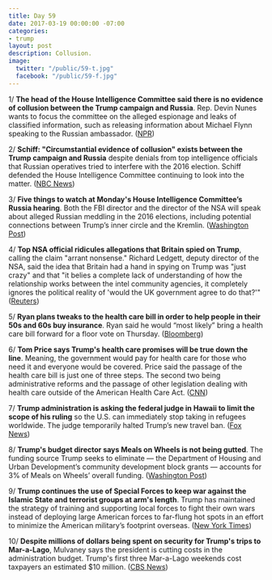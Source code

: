 ```yaml
---
title: Day 59
date: 2017-03-19 00:00:00 -07:00
categories:
- trump
layout: post
description: Collusion.
image:
  twitter: "/public/59-t.jpg"
  facebook: "/public/59-f.jpg"
---
```


1/ **The head of the House Intelligence Committee said there is no evidence of collusion between the Trump campaign and Russia**. Rep. Devin Nunes wants to focus the committee on the alleged espionage and leaks of classified information, such as releasing information about Michael Flynn speaking to the Russian ambassador. ([NPR](http://www.npr.org/sections/thetwo-way/2017/03/19/520729858/ahead-of-house-hearing-committee-head-says-no-evidence-of-collusion-or-wiretappi))

2/ **Schiff: "Circumstantial evidence of collusion" exists between the Trump campaign and Russia** despite denials from top intelligence officials that Russian operatives tried to interfere with the 2016 election. Schiff defended the House Intelligence Committee continuing to look into the matter. ([NBC News](http://www.nbcnews.com/politics/politics-news/schiff-defends-committee-examining-russia-trump-connections-n735391))

3/ **Five things to watch at Monday's House Intelligence Committee’s Russia hearing**. Both the FBI director and the director of the NSA will speak about alleged Russian meddling in the 2016 elections, including potential connections between Trump’s inner circle and the Kremlin. ([Washington Post](https://www.washingtonpost.com/powerpost/five-things-to-watch-at-the-house-intelligence-committee-russia-hearing/2017/03/19/53f7a492-0cb5-11e7-9b0d-d27c98455440_story.html))

4/ **Top NSA official ridicules allegations that Britain spied on Trump**, calling the claim "arrant nonsense." Richard Ledgett, deputy director of the NSA, said the idea that Britain had a hand in spying on Trump was "just crazy" and that "it belies a complete lack of understanding of how the relationship works between the intel community agencies, it completely ignores the political reality of 'would the UK government agree to do that?'" ([Reuters](http://www.reuters.com/article/us-usa-trump-wiretapping-nsa-idUSKBN16P096))

5/ **Ryan plans tweaks to the health care bill in order to help people in their 50s and 60s buy insurance**. Ryan said he would “most likely” bring a health care bill forward for a floor vote on Thursday. ([Bloomberg](https://www.bloomberg.com/politics/articles/2017-03-19/ryan-looks-to-thursday-health-care-vote-with-more-elder-pay-help))

6/ **Tom Price says Trump's health care promises will be true down the line**. Meaning, the government would pay for health care for those who need it and everyone would be covered. Price said the passage of the health care bill is just one of three steps. The second two being administrative reforms and the passage of other legislation dealing with health care outside of the American Health Care Act. ([CNN](http://www.cnn.com/2017/03/19/politics/tom-price-health-care/))

7/ **Trump administration is asking the federal judge in Hawaii to limit the scope of his ruling** so the U.S. can immediately stop taking in refugees worldwide. The judge temporarily halted Trump’s new travel ban. ([Fox News](http://nation.foxnews.com/2017/03/19/trump-admin-challenges-hawaii-judge-s-halt-new-travel-ban))

8/ **Trump's budget director says Meals on Wheels is not being gutted**. The funding source Trump seeks to eliminate — the Department of Housing and Urban Development’s community development block grants — accounts for 3% of Meals on Wheels’ overall funding. ([Washington Post](https://www.washingtonpost.com/news/post-politics/wp/2017/03/19/is-trump-gutting-meals-on-wheels-his-budget-director-says-no/))

9/ **Trump continues the use of Special Forces to keep war against the Islamic State and terrorist groups at arm's length**. Trump has maintained the strategy of training and supporting local forces to fight their own wars instead of deploying large American forces to far-flung hot spots in an effort to minimize the American military’s footprint overseas. ([New York Times](https://www.nytimes.com/2017/03/19/world/africa/trump-special-forces-navy-seals.html))

10/ **Despite millions of dollars being spent on security for Trump's trips to Mar-a-Lago**, Mulvaney says the president is cutting costs in the administration budget. Trump's first three Mar-a-Lago weekends cost taxpayers an estimated $10 million. ([CBS News](http://www.cbsnews.com/news/mar-a-lago-security-costs-mick-mulvaney-white-house-budget-cuts-already-started/))